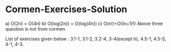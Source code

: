# Cormen-Exercises-Solution
a) O(2n) = O(4n)
b) O(log(2n)) = O(log(4n))
c) O(n!)=O((n+1)!)
Above three question is not from cormen.

List of exercises given below :
3.1-1, 3.1-2, 3.2-4, 3-4(except h), 4.5-1, 4.5-5, 4-1, 4-3.
